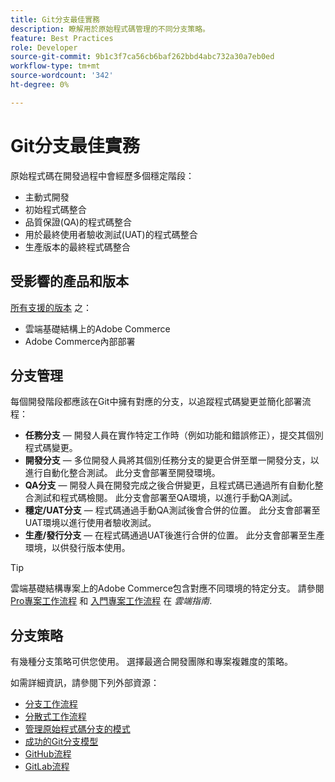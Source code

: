 ```yaml
---
title: Git分支最佳實務
description: 瞭解用於原始程式碼管理的不同分支策略。
feature: Best Practices
role: Developer
source-git-commit: 9b1c3f7ca56cb6baf262bbd4abc732a30a7eb0ed
workflow-type: tm+mt
source-wordcount: '342'
ht-degree: 0%

---
```



# Git分支最佳實務

原始程式碼在開發過程中會經歷多個穩定階段：

- 主動式開發
- 初始程式碼整合
- 品質保證(QA)的程式碼整合
- 用於最終使用者驗收測試(UAT)的程式碼整合
- 生產版本的最終程式碼整合

## 受影響的產品和版本

[所有支援的版本](../../../release/versions.md) 之：

- 雲端基礎結構上的Adobe Commerce
- Adobe Commerce內部部署

## 分支管理

每個開發階段都應該在Git中擁有對應的分支，以追蹤程式碼變更並簡化部署流程：

- **任務分支** — 開發人員在實作特定工作時（例如功能和錯誤修正），提交其個別程式碼變更。
- **開發分支** — 多位開發人員將其個別任務分支的變更合併至單一開發分支，以進行自動化整合測試。 此分支會部署至開發環境。
- **QA分支** — 開發人員在開發完成之後合併變更，且程式碼已通過所有自動化整合測試和程式碼檢閱。 此分支會部署至QA環境，以進行手動QA測試。
- **穩定/UAT分支** — 程式碼通過手動QA測試後會合併的位置。 此分支會部署至UAT環境以進行使用者驗收測試。
- **生產/發行分支** — 在程式碼通過UAT後進行合併的位置。 此分支會部署至生產環境，以供發行版本使用。

>[!TIP]
>
>雲端基礎結構專案上的Adobe Commerce包含對應不同環境的特定分支。 請參閱 [Pro專案工作流程](https://experienceleague.adobe.com/docs/commerce-cloud-service/user-guide/architecture/pro-develop-deploy-workflow.html) 和 [入門專案工作流程](https://experienceleague.adobe.com/docs/commerce-cloud-service/user-guide/architecture/starter-develop-deploy-workflow.html) 在 _雲端指南_.

## 分支策略

有幾種分支策略可供您使用。 選擇最適合開發團隊和專案複雜度的策略。

如需詳細資訊，請參閱下列外部資源：

- [分支工作流程](https://git-scm.com/book/en/v2/Git-Branching-Branching-Workflows)
- [分散式工作流程](https://git-scm.com/book/en/v2/Distributed-Git-Distributed-Workflows)
- [管理原始程式碼分支的模式](https://martinfowler.com/articles/branching-patterns.html)
- [成功的Git分支模型](https://nvie.com/posts/a-successful-git-branching-model/)
- [GitHub流程](https://docs.github.com/en/get-started/quickstart/github-flow)
- [GitLab流程](https://about.gitlab.com/blog/2023/07/27/gitlab-flow-duo/)

